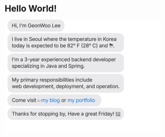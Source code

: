# Hello World!
![](https://raw.githubusercontent.com/thisiswoo/thisiswoo/main/chat.svg)

[//]: # (# 🌐Socials)

[//]: # ([![GithubPages]&#40;https://img.shields.io/badge/GithubPages&#40;Blog&#41;-222222?logo=githubpages&logoColor=white&#41;]&#40;https://thisiswoo.github.io/&#41;)

[//]: # ([![Vercel]&#40;https://img.shields.io/badge/Vercel&#40;Portfolio&#41;-000000?logo=vercel&logoColor=white&#41;]&#40;https://thisiswoo.vercel.app/&#41; )

[//]: # ()
[//]: # (# 💻Tech Stack)

[//]: # (## 🌑Back-end)

[//]: # ()
[//]: # (![Java]&#40;https://img.shields.io/badge/Java-007396?logo=Java&logoColor=white&#41; ![SpringBoot]&#40;https://img.shields.io/badge/SpringBoot-6DB33F?logo=springboot&logoColor=white&#41; ![SpringMVC]&#40;https://img.shields.io/badge/SpringMVC-6DB33F?logo=spring&logoColor=white&#41; ![JPA]&#40;https://img.shields.io/badge/JPA-BDAD79?logo=jpa&logoColor=white&#41; ![QueryDSL]&#40;https://img.shields.io/badge/Querydsl-0188D4?logo=querydsl&logoColor=white&#41; )

[//]: # ()
[//]: # (## 🌓DevOps)

[//]: # (![MySQL]&#40;https://img.shields.io/badge/MySQL-4479A1?logo=mysql&logoColor=white&#41; ![Jenkins]&#40;https://img.shields.io/badge/Jenkins-D24939?logo=jenkins&logoColor=white&#41; ![Git]&#40;https://img.shields.io/badge/Git-F05032?logo=git&logoColor=white&#41; ![GitHub]&#40;https://img.shields.io/badge/GitHub-181717?logo=github&logoColor=white&#41; ![GitLab]&#40;https://img.shields.io/badge/GitLab-FC6D26?logo=gitlab&logoColor=white&#41;)

[//]: # ()
[//]: # (## 🌕Front-end)

[//]: # (![HTML5]&#40;https://img.shields.io/badge/HTML5-E34F26?logo=html5&logoColor=white&#41; ![CSS3]&#40;https://img.shields.io/badge/CSS3-1572B6?logo=css3&logoColor=white&#41; ![JavaScript]&#40;https://img.shields.io/badge/JavaScript-F7DF1E?logo=javascript&logoColor=white&#41; ![Vue.js]&#40;https://img.shields.io/badge/Vue.js-4FC08D?logo=vuedotjs&logoColor=white&#41; ![jQuery]&#40;https://img.shields.io/badge/jQuery-0769AD?logo=jquery&logoColor=white&#41;)

[//]: # ()
[//]: # (## 🌗Tools)

[//]: # (![IntelliJ IDEA]&#40;https://img.shields.io/badge/IntelliJIDEA-000000?logo=intellijidea&logoColor=white&#41; ![VSCode]&#40;https://img.shields.io/badge/VSCode-007ACC?logo=visualstudiocode&logoColor=white&#41; ![Neovim]&#40;https://img.shields.io/badge/Neovim-57A143?logo=neovim&logoColor=white&#41; ![iTerm2]&#40;https://img.shields.io/badge/iTerm2-000000?logo=iterm2&logoColor=white&#41; )

[//]: # ()
[//]: # (## 🌌Collaboration)

[//]: # (![Confluence]&#40;https://img.shields.io/badge/Confluence-172B4D?logo=confluence&logoColor=white&#41; ![Slack]&#40;https://img.shields.io/badge/Slack-4A154B?logo=slack&logoColor=white&#41; )
